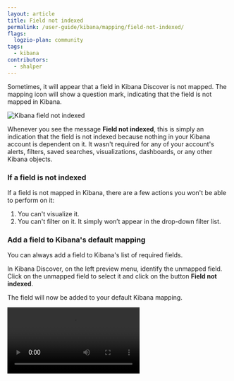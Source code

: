 ```yaml
---
layout: article
title: Field not indexed
permalink: /user-guide/kibana/mapping/field-not-indexed/
flags:
  logzio-plan: community
tags:
  - kibana
contributors:
  - shalper
---
```


Sometimes, it will appear that a field in Kibana Discover is not mapped. The mapping icon will show a <i class="fas fa-question"></i> question mark, indicating that the field is not mapped in Kibana. 


![Kibana field not indexed](https://dytvr9ot2sszz.cloudfront.net/logz-docs/kibana/field-not-indexed_aug2021.png)


Whenever you see the message **Field not indexed**, this is simply an indication that the field is not indexed because nothing in your Kibana account is dependent on it. It wasn't required for any of your account's alerts, filters, saved searches, visualizations, dashboards, or any other Kibana objects.

### If a field is not indexed

If a field is not mapped in Kibana, there are a few actions you won't be able to perform on it:

1. You can't visualize it.
2. You can't filter on it. It simply won’t appear in the drop-down filter list.


### Add a field to Kibana's default mapping

You can always add a field to Kibana's list of required fields.

In Kibana Discover, on the left preview menu, identify the unmapped field. Click on the unmapped field to select it and click on the button **Field not indexed**.

The field will now be added to your default Kibana mapping.

<video autoplay loop>
  <source src="https://dytvr9ot2sszz.cloudfront.net/logz-docs/kibana/refresh-kibana-mapping6.mp4" type="video/mp4" />
</video>
